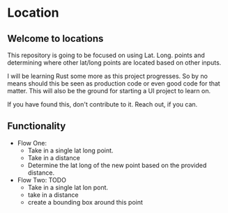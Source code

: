 # Location 

## Welcome to locations
This repository is going to be focused on using Lat. Long. points and determining where other lat/long points are located based on other inputs.

I will be learning Rust some more as this project progresses. So by no means should this be seen as production code or even good code for that matter. This will also be the ground for starting a UI project to learn on.

If you have found this, don't contribute to it. Reach out, if you can.

## Functionality
- Flow One:
  - Take in a single lat long point.
  - Take in a distance
  - Determine the lat long of the new point based on the provided distance.
- Flow Two: TODO
  - Take in a single lat lon pont.
  - take in a distance
  - create a bounding box around this point